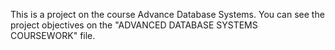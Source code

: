 This is a project on the course Advance Database Systems. You can see the project objectives on the "ADVANCED DATABASE SYSTEMS COURSEWORK" file.
